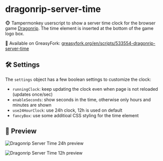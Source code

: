 # dragonrip-server-time

🐵 Tampermonkey userscript to show a server time clock for the browser game [Dragonrip](https://dragonrip.com/).
The time element is inserted at the bottom of the game logo box.

🍴 Available on GreasyFork: [greasyfork.org/en/scripts/533554-dragonrip-server-time](https://greasyfork.org/en/scripts/533554-dragonrip-server-time)


## 🛠 Settings
The <code>settings</code> object has a few boolean settings to customize the clock:
- <code>runningClock</code>: keep updating the clock even when page is not reloaded (updates once/sec)
- <code>enableSeconds</code>: show seconds in the time, otherwise only hours and minutes are shown
- <code>use24HourClock</code>: use 24h clock, 12h is used on default
- <code>fancyBox</code>: use some additioal CSS styling for the time element

## 💎 Preview
![Dragonrip Server Time 24h preview](https://i.imgur.com/DDSzLCj.png "Dragonrip Server Time 24h preview")

![Dragonrip Server Time 12h preview](https://i.imgur.com/20rScQS.png "Dragonrip Server Time 12h preview")






